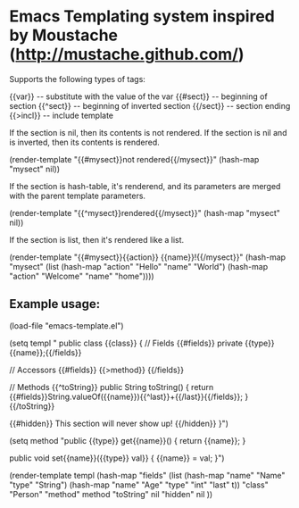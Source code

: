 # Emacs Templating system inspired by Moustache (http://mustache.github.com/)

Supports the following types of tags:

{{var}} -- substitute with the value of the var
{{#sect}} -- beginning of section
{{^sect}} -- beginning of inverted section
{{/sect}} -- section ending
{{>incl}} -- include template

If the section is nil, then its contents is not rendered. If the section is nil and is inverted, then its contents is rendered.

(render-template "{{#mysect}}not rendered{{/mysect}}" (hash-map "mysect" nil))

If the section is hash-table, it's renderend, and its parameters are merged with the parent template parameters.

(render-template "{{^mysect}}rendered{{/mysect}}" (hash-map "mysect" nil))

If the section is list, then it's rendered like a list.

(render-template
"{{#mysect}}{{action}} {{name}}!{{/mysect}}"
(hash-map "mysect" (list (hash-map "action" "Hello"  "name" "World") (hash-map "action" "Welcome"  "name" "home"))))


## Example usage:

(load-file "emacs-template.el")

(setq templ "
public class {{class}} {
// Fields
{{#fields}}
private {{type}} {{name}};{{/fields}}

// Accessors
{{#fields}}
{{>method}}
{{/fields}}

// Methods
{{^toString}}
public String toString() {
  return {{#fields}}String.valueOf({{name}}){{^last}}+{{/last}}{{/fields}};
}
{{/toString}}

{{#hidden}}
This section will never show up!
{{/hidden}}
}")

(setq method "public {{type}} get{{name}}() {
return {{name}};
}

public void set{{name}}({{type}} val}} {
{{name}} = val;
}")

(render-template templ
		  (hash-map "fields" (list
				      (hash-map "name" "Name"
						"type" "String")
				      (hash-map "name" "Age"
						"type" "int"
						"last" t))
			    "class" "Person"
			    "method" method
			    "toString" nil
			    "hidden" nil
			    ))

